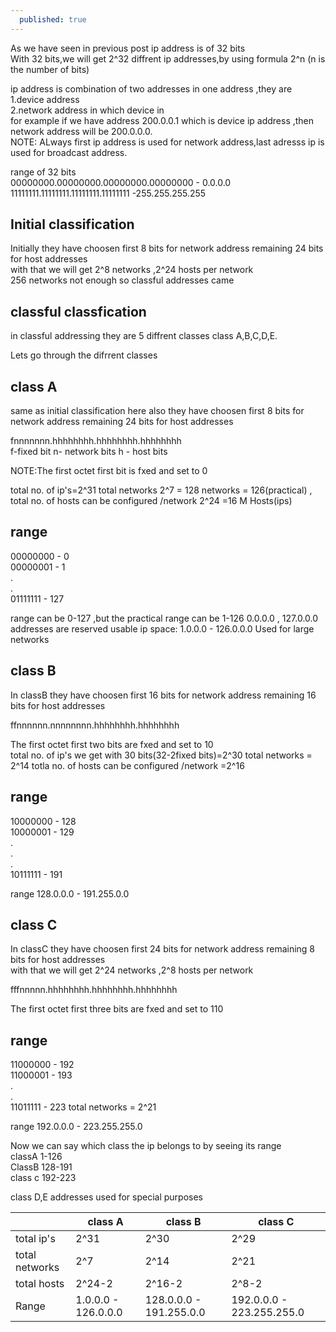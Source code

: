 ```yaml
---
  published: true
---
```


As we have seen in previous post ip address is of 32 bits <br>
With 32 bits,we will get 2^32 diffrent ip addresses,by using formula 2^n  (n is the number of bits)

ip address is combination of two addresses in one address ,they are<br>
1.device address<br>
2.network address in which device in<br>
for example if we have address 200.0.0.1 which is device ip address ,then network address will be 200.0.0.0.<br>
NOTE: ALways first ip address is used for network address,last adresss ip is used for broadcast address.

range of 32 bits <br>
00000000.00000000.00000000.00000000 - 0.0.0.0<br>
11111111.11111111.11111111.11111111 -255.255.255.255<br>
                 
## Initial classification

Initially they have choosen first 8 bits for network address remaining 24 bits for host addresses<br>
with that we will get 2^8 networks ,2^24 hosts per network<br>
256 networks not enough so classful addresses came

## classful classfication
in classful addressing they are 5 diffrent classes class A,B,C,D,E.

Lets go through the difrrent classes

## class A
same as initial classification here also they have choosen first 8 bits for network address remaining 24 bits for host addresses<br>

 fnnnnnnn.hhhhhhhh.hhhhhhhh.hhhhhhhh<br>
 f-fixed bit
 n- network bits
 h - host bits
 
 NOTE:The first octet first bit is fxed and set to 0<br>
 
 total no. of ip's=2^31 
total networks 2^7 = 128 networks = 126(practical) , total no. of hosts can be configured /network 2^24 =16 M Hosts(ips)

## range <br>
 00000000 - 0<br>
 00000001 - 1<br>
     .<br>
     .<br>
 01111111 - 127

range can be 0-127 ,but the practical range can be 1-126
0.0.0.0 , 127.0.0.0 addresses are reserved
usable ip space: 1.0.0.0 - 126.0.0.0
Used for large networks
## class B<br>
In classB they have choosen first  16 bits for network address remaining 16 bits for host addresses<br>

ffnnnnnn.nnnnnnnn.hhhhhhhh.hhhhhhhh

 
 The first octet first two bits are fxed and set to 10<br>
 total no. of ip's we get with 30 bits(32-2fixed bits)=2^30
total networks = 2^14
totla no. of hosts can be configured /network =2^16
## range 
 10000000 - 128<br>
 10000001 - 129<br>
     .<br>
     .<br>
     .<br>
 10111111 - 191


range 128.0.0.0 - 191.255.0.0

## class C<br>
In classC they have choosen first  24 bits for network address remaining 8 bits for host addresses<br>
with that we will get 2^24 networks ,2^8 hosts per network

 fffnnnnn.hhhhhhhh.hhhhhhhh.hhhhhhhh
 
 The first octet first three bits are fxed and set to 110<br>
## range 
 11000000 - 192<br>
 11000001 - 193<br>
     .<br>
     .<br>
 11011111 - 223
     total networks = 2^21

range 192.0.0.0 - 223.255.255.0


Now we can say which class the ip belongs to by seeing its range<br>
classA 1-126<br>
ClassB 128-191<br>
class c 192-223<br>

class D,E addresses used for special purposes

|       |class A|class B|class C|
|-------|-------|-------|-------|
|total ip's|2^31|2^30|2^29 |
|total networks|2^7|2^14|2^21|
|total hosts|2^24-2|2^16-2|2^8-2|
|Range|1.0.0.0 - 126.0.0.0|128.0.0.0 - 191.255.0.0|192.0.0.0 - 223.255.255.0|







